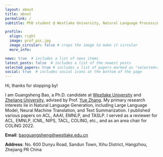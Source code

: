 ```yaml
---
layout: about
title: about
permalink: /
subtitle: PhD student @ Westlake University, Natural Language Processing.

profile:
  align: right
  image: prof_pic.jpg
  image_circular: false # crops the image to make it circular
  more_info: 

news: true  # includes a list of news items
latest_posts: false  # includes a list of the newest posts
selected_papers: true # includes a list of papers marked as "selected={true}"
social: true  # includes social icons at the bottom of the page
---
```



Hi, thanks for stopping by! 

I am Guangsheng Bao, a Ph.D. candidate at [Westlake University](https://www.westlake.edu.cn/) and [Zhejiang University](https://www.zju.edu.cn/), advised by Prof. [Yue Zhang](https://frcchang.github.io/).
My primary research interests lie in Natural Language Generation, including Large Language Model, Neural Machine Translation, and Text Summarization.
I published various papers on ACL, AAAI, EMNLP, and TASLP. I served as a reviewer for ACL, EMNLP, ICML, NIPS, TACL, COLING, etc., and as an area chair for COLING 2022.

**Email**: baoguangsheng@westlake.edu.cn

**Address**: No. 600 Dunyu Road, Sandun Town,
Xihu District, Hangzhou, Zhejiang PR China

